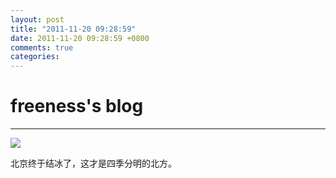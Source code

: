 ```yaml
---
layout: post
title: "2011-11-20 09:28:59"
date: 2011-11-20 09:28:59 +0800
comments: true
categories: 
---
```


# freeness's blog

----------

![](http://okqmqrbgo.bkt.clouddn.com/201111200928591.jpg)

>
北京终于结冰了，这才是四季分明的北方。